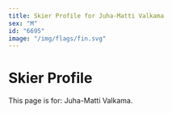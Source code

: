 ```yaml
---
title: Skier Profile for Juha-Matti Valkama
sex: "M"
id: "6695"
image: "/img/flags/fin.svg" 
---
```


# Skier Profile

This page is for: Juha-Matti Valkama.
    